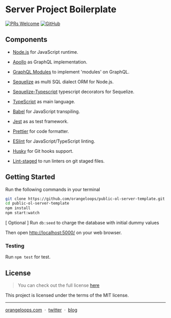 # Server Project Boilerplate
[![PRs Welcome](https://img.shields.io/badge/PRs-welcome-orange.svg)](https://github.com/orangeloops/public-ol-server-template/pulls) [![GitHub](https://img.shields.io/github/license/orangeloops/public-ol-server-template.svg)](https://github.com/orangeloops/public-ol-server-template/blob/develop/LICENSE)

## Components

- [Node.js](https://nodejs.org/en//) for JavaScript runtime.
- [Apollo](https://www.apollographql.com/) as GraphQL implementation.
- [GraphQL Modules](https://graphql-modules.com/) to implement 'modules' on GraphQL.
- [Sequelize](http://docs.sequelizejs.com/) as multi SQL dialect ORM for Node.js.
- [Sequelize-Typescript](https://github.com/RobinBuschmann/sequelize-typescript/) typescript decorators for Sequelize.

- [TypeScript](https://www.typescriptlang.org/) as main language.
- [Babel](https://babeljs.io/) for JavaScript transpiling.
- [Jest](https://jestjs.io/) as as test framework.

- [Prettier](https://prettier.io/) for code formatter.
- [ESlint](https://eslint.org/) for JavaScript/TypeScript linting.
- [Husky](https://github.com/typicode/husky/) for Git hooks support.
- [Lint-staged](https://github.com/okonet/lint-staged/) to run linters on git staged files.


## Getting Started

Run the following commands in your terminal

```bash
git clone https://github.com/orangeloops/public-ol-server-template.git
cd public-ol-server-template
npm install
npm start:watch
```
[ Optional ] Run `db:seed` to charge the database with initial dummy values

Then open [http://localhost:5000/](http://localhost:5000/graphql) on your web browser.

### Testing

Run `npm test` for test.

## License
>You can check out the full license [here](https://github.com/orangeloops/public-ol-server-template/blob/develop/LICENSE)

This project is licensed under the terms of the MIT license.

---

[orangeloops.com](https://www.orangeloops.com/) &nbsp;&middot;&nbsp;
[twitter](https://twitter.com/orangeloopsinc/) &nbsp;&middot;&nbsp;
[blog](https://orangeloops.com/blog/)
